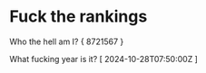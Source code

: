 # Fuck the rankings

Who the hell am I?
{ 8721567 }

What fucking year is it?
[ 2024-10-28T07:50:00Z ]
